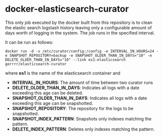 # docker-elasticsearch-curator

This only job executed by the docker built from this repository is to clean the elastic search logstash history leaving only a configurable amount of days worth of logging in the system. The job runs in the specified interval.

It can be run as follows:

	docker run -d -v /etc/curator/config:/config -e INTERVAL_IN_HOURS=24 -e SNAPSHOT_REPOSITORY=backup -e SNAPSHOT_OLDER_THAN_IN_DAYS="10" -e DELETE_OLDER_THAN_IN_DAYS="10" --link es1:elasticsearch gerrrr/elasticsearch-curator

where **es1** is the name of the elasticsearch container and

* **INTERVAL\_IN\_HOURS**: The amount of time between two curator runs
* **DELETE\_OLDER\_THAN\_IN\_DAYS**: Indicates all logs with a date exceeding this age can be deleted.
* **SNAPSHOT\_OLDER\_THAN\_IN\_DAYS**: Indicates all logs with a date exceeding this age can be snapshotted.
* **SNAPSHOT\_REPOSITORY**: The repository for the logs to be snapshotted.
* **SNAPSHOT_INDEX_PATTERN**: Snapshots only indexes matching the pattern.
* **DELETE_INDEX_PATTERN**: Deletes only indexes matching the pattern.
